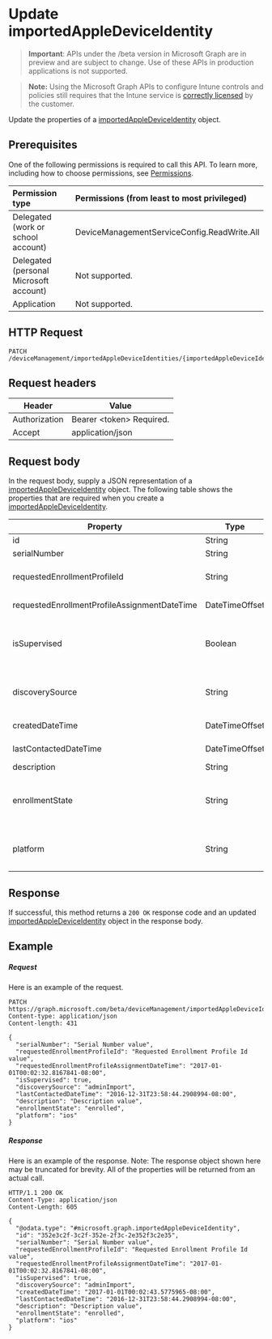 ﻿# Update importedAppleDeviceIdentity

> **Important**: APIs under the /beta version in Microsoft Graph are in preview and are subject to change. Use of these APIs in production applications is not supported.

> **Note:** Using the Microsoft Graph APIs to configure Intune controls and policies still requires that the Intune service is [correctly licensed](https://go.microsoft.com/fwlink/?linkid=839381) by the customer.

Update the properties of a [importedAppleDeviceIdentity](../resources/intune_corpenrollment_importedappledeviceidentity.md) object.
## Prerequisites
One of the following permissions is required to call this API. To learn more, including how to choose permissions, see [Permissions](../../../concepts/permissions_reference.md).

|Permission type      | Permissions (from least to most privileged)              | 
|:--------------------|:---------------------------------------------------------| 
|Delegated (work or school account) | DeviceManagementServiceConfig.ReadWrite.All    | 
|Delegated (personal Microsoft account) | Not supported.    | 
|Application | Not supported. | 

## HTTP Request
<!-- {
  "blockType": "ignored"
}
-->
```http
PATCH /deviceManagement/importedAppleDeviceIdentities/{importedAppleDeviceIdentityId}
```

## Request headers
|Header|Value|
|---|---|
|Authorization|Bearer &lt;token&gt; Required.|
|Accept|application/json|

## Request body
In the request body, supply a JSON representation of a [importedAppleDeviceIdentity](../resources/intune_corpenrollment_importedappledeviceidentity.md) object.
The following table shows the properties that are required when you create a [importedAppleDeviceIdentity](../resources/intune_corpenrollment_importedappledeviceidentity.md).

|Property|Type|Description|
|---|---|---|
|id|String|Key of the entity.|
|serialNumber|String|Device serial number|
|requestedEnrollmentProfileId|String|Enrollment profile Id admin intends to apply to the device during next enrollment|
|requestedEnrollmentProfileAssignmentDateTime|DateTimeOffset|The time enrollment profile was assigned to the device|
|isSupervised|Boolean|Indicates if the Apple device is supervised. More information is at: https://support.apple.com/en-us/HT202837|
|discoverySource|String|Apple device discovery source. Possible values are: `unknown`, `adminImport`, `deviceEnrollmentProgram`.|
|createdDateTime|DateTimeOffset|Created Date Time of the device|
|lastContactedDateTime|DateTimeOffset|Last Contacted Date Time of the device|
|description|String|The description of the device|
|enrollmentState|String|The state of the device in Intune Possible values are: `unknown`, `enrolled`, `pendingReset`, `failed`, `notContacted`.|
|platform|String|The platform of the Device. Possible values are: `unknown`, `ios`, `android`, `windows`, `windowsMobile`, `macOS`.|

## Response

If successful, this method returns a `200 OK` response code and an updated [importedAppleDeviceIdentity](../resources/intune_corpenrollment_importedappledeviceidentity.md) object in the response body.

## Example

##### Request

Here is an example of the request.
```http
PATCH https://graph.microsoft.com/beta/deviceManagement/importedAppleDeviceIdentities/{importedAppleDeviceIdentityId}
Content-type: application/json
Content-length: 431

{
  "serialNumber": "Serial Number value",
  "requestedEnrollmentProfileId": "Requested Enrollment Profile Id value",
  "requestedEnrollmentProfileAssignmentDateTime": "2017-01-01T00:02:32.8167841-08:00",
  "isSupervised": true,
  "discoverySource": "adminImport",
  "lastContactedDateTime": "2016-12-31T23:58:44.2908994-08:00",
  "description": "Description value",
  "enrollmentState": "enrolled",
  "platform": "ios"
}
```

##### Response

Here is an example of the response. Note: The response object shown here may be truncated for brevity. All of the properties will be returned from an actual call.
```http
HTTP/1.1 200 OK
Content-Type: application/json
Content-Length: 605

{
  "@odata.type": "#microsoft.graph.importedAppleDeviceIdentity",
  "id": "352e3c2f-3c2f-352e-2f3c-2e352f3c2e35",
  "serialNumber": "Serial Number value",
  "requestedEnrollmentProfileId": "Requested Enrollment Profile Id value",
  "requestedEnrollmentProfileAssignmentDateTime": "2017-01-01T00:02:32.8167841-08:00",
  "isSupervised": true,
  "discoverySource": "adminImport",
  "createdDateTime": "2017-01-01T00:02:43.5775965-08:00",
  "lastContactedDateTime": "2016-12-31T23:58:44.2908994-08:00",
  "description": "Description value",
  "enrollmentState": "enrolled",
  "platform": "ios"
}
```



